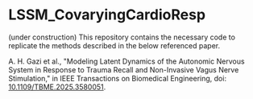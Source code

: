 # LSSM_CovaryingCardioResp
(under construction)
This repository contains the necessary code to replicate the methods described in the below referenced paper.

A. H. Gazi et al., "Modeling Latent Dynamics of the Autonomic Nervous System in Response to Trauma Recall and Non-Invasive Vagus Nerve Stimulation," in IEEE Transactions on Biomedical Engineering, doi: [10.1109/TBME.2025.3580051](https://doi.org/10.1109/TBME.2025.3580051).
